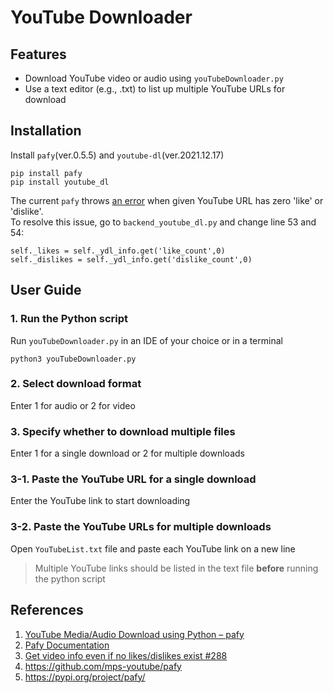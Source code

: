 # YouTube Downloader
## Features
- Download YouTube video or audio using `youTubeDownloader.py`
- Use a text editor (e.g., .txt) to list up multiple YouTube URLs for download
## Installation
Install `pafy`(ver.0.5.5) and `youtube-dl`(ver.2021.12.17)
```
pip install pafy
pip install youtube_dl
```
The current `pafy` throws [an error](https://github.com/mps-youtube/pafy/pull/288) 
when given YouTube URL has zero 'like' or 'dislike'.<br>
To resolve this issue, go to `backend_youtube_dl.py` and change line 53 and 54:
```
self._likes = self._ydl_info.get('like_count',0)
self._dislikes = self._ydl_info.get('dislike_count',0)
```
## User Guide
### 1. Run the Python script
Run `youTubeDownloader.py` in an IDE of your choice or in a terminal
```
python3 youTubeDownloader.py
```
### 2. Select download format
Enter 1 for audio or 2 for video
### 3. Specify whether to download multiple files
Enter 1 for a single download or 2 for multiple downloads
### 3-1. Paste the YouTube URL for a single download
Enter the YouTube link to start downloading
### 3-2. Paste the YouTube URLs for multiple downloads
Open `YouTubeList.txt` file and paste each YouTube link on a new line
> Multiple YouTube links should be listed in the text file **before** running the python script
## References
1. [YouTube Media/Audio Download using Python – pafy](https://www.geeksforgeeks.org/youtube-mediaaudio-download-using-python-pafy/)
2. [Pafy Documentation](https://pythonhosted.org/pafy/#)
3. [Get video info even if no likes/dislikes exist #288](https://github.com/mps-youtube/pafy/pull/288)
4. <https://github.com/mps-youtube/pafy>
5. <https://pypi.org/project/pafy/>
